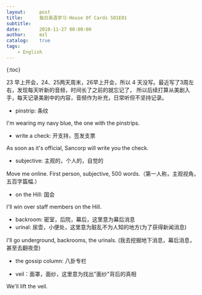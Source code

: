```yaml
---
layout:     post
title:      每日英语学习-House Of Cards S01E01
subtitle:   
date:       2018-11-27 00:00:00
author:     mzl
catalog:    true
tags:
    - English
---
```


{:toc}

23 早上开会，24、25两天周末，26早上开会，所以 4 天没写。最近写了3周左右，发现每天听新的音频，时间长了之前的就忘记了，
所以后续打算从美剧入手，每天记录美剧中的内容，音频作为补充，日常听但不坚持记录。

* pinstrip: 条纹

I'm wearing my navy blue, the one with the pinstrips.

* write a check: 开支持，签发支票

As soon as it's official, Sancorp will write you the check.

* subjective: 主观的，个人的，自觉的

Move me online. First person, subjective, 500 words.（第一人称，主观视角，五百字篇幅.）

* on the Hill: 国会

I'll win over staff members on the Hill.

* backroom: 密室，后院，幕后，这里意为幕后消息
* urinal: 尿壶，小便处，这里意为脏乱不为人知的地方(为了获得新闻消息)

I'll go underground, backrooms, the urinals. (我去挖掘地下消息，幕后消息，甚至去翻夜壶)

* the gossip column: 八卦专栏

* veil：面罩，面纱，这里意为找出"面纱"背后的真相

We'll lift the veil.
